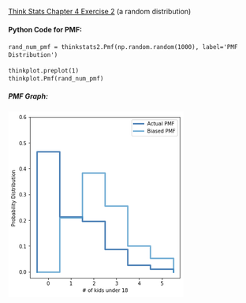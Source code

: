 [Think Stats Chapter 4 Exercise 2](http://greenteapress.com/thinkstats2/html/thinkstats2005.html#toc41) (a random distribution)

#### Python Code for PMF:
    rand_num_pmf = thinkstats2.Pmf(np.random.random(1000), label='PMF Distribution')
    
    thinkplot.preplot(1)
    thinkplot.Pmf(rand_num_pmf)
    
##### PMF Graph:

![PMF Distribution Comparison](https://github.com/kbajina/dsp/blob/master/lessons/statistics/Exercise%203.1%20(PMFs%20Plot).png)